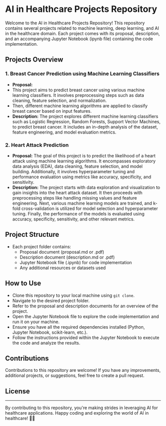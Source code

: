 # AI in Healthcare Projects Repository

Welcome to the AI in Healthcare Projects Repository! This repository contains several projects related to machine learning, deep learning, and AI in the healthcare domain. Each project comes with its proposal, description, and an accompanying Jupyter Notebook (ipynb file) containing the code implementation.

## Projects Overview

### 1. Breast Cancer Prediction using Machine Learning Classifiers
- **Proposal:**
- This project aims to predict breast cancer using various machine learning classifiers. It involves preprocessing     steps such as data cleaning, feature selection, and normalization.
- Then, different machine learning algorithms are applied to classify breast cancer based on input features.
- **Description:** The project explores different machine learning classifiers such as Logistic Regression, Random Forests, Support Vector Machines, to predict breast cancer. It includes an in-depth analysis of the dataset, feature engineering, and model evaluation metrics.

### 2. Heart Attack Prediction
- **Proposal:** The goal of this project is to predict the likelihood of a heart attack using machine learning algorithms. It encompasses exploratory data analysis (EDA), data cleaning, feature selection, and model building. Additionally, it involves hyperparameter tuning and performance evaluation using metrics like accuracy, specificity, and sensitivity.
- **Description:** The project starts with data exploration and visualization to gain insights into the heart attack dataset. It then proceeds with preprocessing steps like handling missing values and feature engineering. Next, various machine learning models are trained, and k-fold cross-validation is utilized for model selection and hyperparameter tuning. Finally, the performance of the models is evaluated using accuracy, specificity, sensitivity, and other relevant metrics.

## Project Structure
- Each project folder contains:
  - Proposal document (proposal.md or .pdf)
  - Description document (description.md or .pdf)
  - Jupyter Notebook file (.ipynb) for code implementation
  - Any additional resources or datasets used
  
## How to Use
- Clone this repository to your local machine using `git clone`.
- Navigate to the desired project folder.
- Refer to the proposal and description documents for an overview of the project.
- Open the Jupyter Notebook file to explore the code implementation and run it on your machine.
- Ensure you have all the required dependencies installed (Python, Jupyter Notebook, scikit-learn, etc.).
- Follow the instructions provided within the Jupyter Notebook to execute the code and analyze the results.

## Contributions
Contributions to this repository are welcome! If you have any improvements, additional projects, or suggestions, feel free to create a pull request.

## License

---

By contributing to this repository, you're making strides in leveraging AI for healthcare applications. Happy coding and exploring the world of AI in healthcare! 🚀🏥
